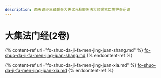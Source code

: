 ```yaml
---
description: 西天译经三藏朝奉大夫试光禄卿传法大师赐紫臣施护奉诏译
---
```


# 大集法门经(2卷)

{% content-ref url="fo-shuo-da-ji-fa-men-jing-juan-shang.md" %}
[fo-shuo-da-ji-fa-men-jing-juan-shang.md](fo-shuo-da-ji-fa-men-jing-juan-shang.md)
{% endcontent-ref %}

{% content-ref url="fo-shuo-da-ji-fa-men-jing-juan-xia.md" %}
[fo-shuo-da-ji-fa-men-jing-juan-xia.md](fo-shuo-da-ji-fa-men-jing-juan-xia.md)
{% endcontent-ref %}

